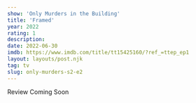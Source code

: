 ```yaml
---
show: 'Only Murders in the Building'
title: 'Framed'
year: 2022
rating: 1
description: 
date: 2022-06-30
imdb: https://www.imdb.com/title/tt15425160/?ref_=ttep_ep1
layout: layouts/post.njk
tag: tv
slug: only-murders-s2-e2
---
```


Review Coming Soon